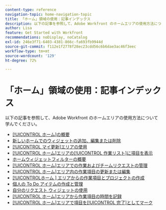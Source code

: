 ```yaml
---
content-type: reference
navigation-topic: home-navigation-topic
title: 「ホーム」領域の使用：記事インデックス
description: 以下の記事を参照して、Adobe Workfront のホームエリアの使用方法について学んでください。
author: Lisa
feature: Get Started with Workfront
recommendations: noDisplay, noCatalog
exl-id: 246e3f71-6403-4381-866c-fa693fb9944d
source-git-commit: f112e1f2778f28ec23cdd56c6b6dae3ac46f3eec
workflow-type: tm+mt
source-wordcount: '129'
ht-degree: 72%

---
```


# 「ホーム」領域の使用：記事インデックス

<!--Audited: 12/2024-->

以下の記事を参照して、Adobe Workfront のホームエリアの使用方法について学んでください。

* [[!UICONTROL ホーム]の概要](../../../workfront-basics/using-home/using-the-home-area/get-started-with-home.md)
* [新しいホームでのウィジェットの追加、編集または削除](/help/quicksilver/workfront-basics/using-home/using-the-home-area/add-edit-remove-widgets-in-new-home.md)
* [[!UICONTROL マイ更新]エリアの使用](../../../workfront-basics/using-home/using-the-home-area/my-updates-area.md)
* [[!UICONTROL ホーム]エリアの[!UICONTROL 作業リスト]に項目を表示](../../../workfront-basics/using-home/using-the-home-area/display-items-in-home-work-list.md)
* [ホームウィジェットフィルターの概要](/help/quicksilver/workfront-basics/using-home/using-the-home-area/widget-filter-overview-home.md)
* [[!UICONTROL ホーム]エリアでの作業およびチームリクエストの管理](../../../workfront-basics/using-home/using-the-home-area/manage-work-and-team-requests-home.md)
* [[!UICONTROL ホーム]エリア内の作業項目の更新または編集](../../../workfront-basics/using-home/using-the-home-area/update-and-edit-work-item-home.md)
* [[!UICONTROL &#x200B; ホーム &#x200B;] エリアからの作業項目とプロジェクトの作成](../../../workfront-basics/using-home/using-the-home-area/create-work-items-in-home.md)
* [個人の To Do アイテムの作成と管理](/help/quicksilver/workfront-basics/using-home/using-the-home-area/manage-to-do-in-home.md)
* [自分のリクエスト ウィジェットの使用](/help/quicksilver/workfront-basics/using-home/using-the-home-area/my-requests-widget.md)
* [[!UICONTROL ホーム]エリアから作業項目の時間を記録](../../../workfront-basics/using-home/using-the-home-area/log-time-on-work-item-in-home.md)
* [[!UICONTROL ホーム]エリアで項目を[!UICONTROL 完了]としてマーク](../../../workfront-basics/using-home/using-the-home-area/mark-item-done-in-home.md)
